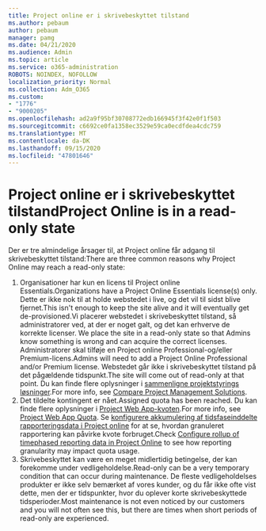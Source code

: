 ```yaml
---
title: Project online er i skrivebeskyttet tilstand
ms.author: pebaum
author: pebaum
manager: pamg
ms.date: 04/21/2020
ms.audience: Admin
ms.topic: article
ms.service: o365-administration
ROBOTS: NOINDEX, NOFOLLOW
localization_priority: Normal
ms.collection: Adm_O365
ms.custom:
- "1776"
- "9000205"
ms.openlocfilehash: ad2a9f95bf30708772edb166945f3f42e0f1f503
ms.sourcegitcommit: c6692ce0fa1358ec3529e59ca0ecdfdea4cdc759
ms.translationtype: MT
ms.contentlocale: da-DK
ms.lasthandoff: 09/15/2020
ms.locfileid: "47801646"
---
```

# <a name="project-online-is-in-a-read-only-state"></a><span data-ttu-id="f3b2f-102">Project online er i skrivebeskyttet tilstand</span><span class="sxs-lookup"><span data-stu-id="f3b2f-102">Project Online is in a read-only state</span></span>

<span data-ttu-id="f3b2f-103">Der er tre almindelige årsager til, at Project online får adgang til skrivebeskyttet tilstand:</span><span class="sxs-lookup"><span data-stu-id="f3b2f-103">There are three common reasons why Project Online may reach a read-only state:</span></span>

1. <span data-ttu-id="f3b2f-104">Organisationer har kun en licens til Project online Essentials.</span><span class="sxs-lookup"><span data-stu-id="f3b2f-104">Organizations have a Project Online Essentials license(s) only.</span></span> <span data-ttu-id="f3b2f-105">Dette er ikke nok til at holde webstedet i live, og det vil til sidst blive fjernet.</span><span class="sxs-lookup"><span data-stu-id="f3b2f-105">This isn't enough to keep the site alive and it will eventually get de-provisioned.</span></span><span data-ttu-id="f3b2f-106">Vi placerer webstedet i skrivebeskyttet tilstand, så administratorer ved, at der er noget galt, og det kan erhverve de korrekte licenser.</span><span class="sxs-lookup"><span data-stu-id="f3b2f-106"> We place the site in a read-only state so that Admins know something is wrong and can acquire the correct licenses.</span></span> <span data-ttu-id="f3b2f-107">Administratorer skal tilføje en Project online Professional-og/eller Premium-licens.</span><span class="sxs-lookup"><span data-stu-id="f3b2f-107">Admins will need to add a Project Online Professional and/or Premium license.</span></span> <span data-ttu-id="f3b2f-108">Webstedet går ikke i skrivebeskyttet tilstand på det pågældende tidspunkt.</span><span class="sxs-lookup"><span data-stu-id="f3b2f-108">The site will come out of read-only at that point.</span></span> <span data-ttu-id="f3b2f-109">Du kan finde flere oplysninger i [sammenligne projektstyrings løsninger](https://products.office.com/project/compare-microsoft-project-management-software?tab=1).</span><span class="sxs-lookup"><span data-stu-id="f3b2f-109">For more info, see [Compare Project Management Solutions](https://products.office.com/project/compare-microsoft-project-management-software?tab=1).</span></span>
2. <span data-ttu-id="f3b2f-110">Det tildelte kontingent er nået.</span><span class="sxs-lookup"><span data-stu-id="f3b2f-110">Assigned quota has been reached.</span></span> <span data-ttu-id="f3b2f-111">Du kan finde flere oplysninger i [Project Web App-kvoten](https://docs.microsoft.com/projectonline/tune-project-online-performance#project-web-app-quota).</span><span class="sxs-lookup"><span data-stu-id="f3b2f-111">For more info, see [Project Web App Quota](https://docs.microsoft.com/projectonline/tune-project-online-performance#project-web-app-quota).</span></span> <span data-ttu-id="f3b2f-112">Se [konfigurere akkumulering af tidsfaseinddelte rapporteringsdata i Project online](https://docs.microsoft.com/ProjectOnline/configure-rollup-of-timephased-reporting-data-in-project-online) for at se, hvordan granuleret rapportering kan påvirke kvote forbruget.</span><span class="sxs-lookup"><span data-stu-id="f3b2f-112">Check [Configure rollup of timephased reporting data in Project Online](https://docs.microsoft.com/ProjectOnline/configure-rollup-of-timephased-reporting-data-in-project-online) to see how reporting granularity may impact quota usage.</span></span>
3. <span data-ttu-id="f3b2f-113">Skrivebeskyttet kan være en meget midlertidig betingelse, der kan forekomme under vedligeholdelse.</span><span class="sxs-lookup"><span data-stu-id="f3b2f-113">Read-only can be a very temporary condition that can occur during maintenance.</span></span> <span data-ttu-id="f3b2f-114">De fleste vedligeholdelses produkter er ikke selv bemærket af vores kunder, og du får ikke ofte vist dette, men der er tidspunkter, hvor du oplever korte skrivebeskyttede tidsperioder.</span><span class="sxs-lookup"><span data-stu-id="f3b2f-114">Most maintenance is not even noticed by our customers and you will not often see this, but there are times when short periods of read-only are experienced.</span></span>
